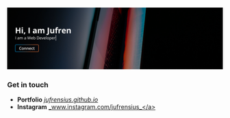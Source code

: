 ![Banner](https://github.com/jufrensius/jufrensius/blob/7bd15de20e714540e4ead6fffee326d40325035b/assets/github.png)

### Get in touch
- **Portfolio** <a href="https://jufrensius.github.io">_jufrensius.github.io_</a>
- **Instagram** <a href="https://www.instagram.com/jufrensius">_www.instagram.com/jufrensius_</a>
